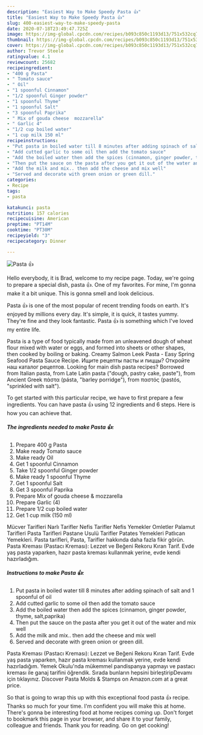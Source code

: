 ```yaml
---
description: "Easiest Way to Make Speedy Pasta 👍"
title: "Easiest Way to Make Speedy Pasta 👍"
slug: 400-easiest-way-to-make-speedy-pasta
date: 2020-07-18T23:49:47.725Z
image: https://img-global.cpcdn.com/recipes/b093c850c1193d13/751x532cq70/pasta-👍-recipe-main-photo.jpg
thumbnail: https://img-global.cpcdn.com/recipes/b093c850c1193d13/751x532cq70/pasta-👍-recipe-main-photo.jpg
cover: https://img-global.cpcdn.com/recipes/b093c850c1193d13/751x532cq70/pasta-👍-recipe-main-photo.jpg
author: Trevor Steele
ratingvalue: 4.1
reviewcount: 25682
recipeingredient:
- "400 g Pasta"
- " Tomato sauce"
- " Oil"
- "1 spoonful Cinnamon"
- "1/2 spoonful Ginger powder"
- "1 spoonful Thyme"
- "1 spoonful Salt"
- "3 spoonful Paprika"
- " Mix of gouda cheese  mozzarella"
- " Garlic 4"
- "1/2 cup boiled water"
- "1 cup milk 150 ml"
recipeinstructions:
- "Put pasta in boiled water till 8 minutes after adding spinach of salt and 1 spoonful of oil"
- "Add cutted garlic to some oil then add the tomato sauce"
- "Add the boiled water then add the spices (cinnamon, ginger powder, thyme, salt,paprika)"
- "Then put the sauce on the pasta after you get it out of the water and mix well"
- "Add the milk and mix.. then add the cheese and mix well"
- "Served and decorate with green onion or green dill."
categories:
- Recipe
tags:
- pasta

katakunci: pasta 
nutrition: 157 calories
recipecuisine: American
preptime: "PT14M"
cooktime: "PT30M"
recipeyield: "3"
recipecategory: Dinner

---
```



![Pasta 👍](https://img-global.cpcdn.com/recipes/b093c850c1193d13/751x532cq70/pasta-👍-recipe-main-photo.jpg)

Hello everybody, it is Brad, welcome to my recipe page. Today, we're going to prepare a special dish, pasta 👍. One of my favorites. For mine, I'm gonna make it a bit unique. This is gonna smell and look delicious.

Pasta 👍 is one of the most popular of recent trending foods on earth. It's enjoyed by millions every day. It's simple, it is quick, it tastes yummy. They're fine and they look fantastic. Pasta 👍 is something which I've loved my entire life.

Pasta is a type of food typically made from an unleavened dough of wheat flour mixed with water or eggs, and formed into sheets or other shapes, then cooked by boiling or baking. Creamy Salmon Leek Pasta - Easy Spring Seafood Pasta Sauce Recipe. Ищите рецепты пасты и пиццы? Откройте наш каталог рецептов. Looking for main dish pasta recipes? Borrowed from Italian pasta, from Late Latin pasta (&#34;dough, pastry cake, paste&#34;), from Ancient Greek πάστα (pásta, &#34;barley porridge&#34;), from παστός (pastós, &#34;sprinkled with salt&#34;).


To get started with this particular recipe, we have to first prepare a few ingredients. You can have pasta 👍 using 12 ingredients and 6 steps. Here is how you can achieve that.

<!--inarticleads1-->

##### The ingredients needed to make Pasta 👍:

1. Prepare 400 g Pasta
1. Make ready  Tomato sauce
1. Make ready  Oil
1. Get 1 spoonful Cinnamon
1. Take 1/2 spoonful Ginger powder
1. Make ready 1 spoonful Thyme
1. Get 1 spoonful Salt
1. Get 3 spoonful Paprika
1. Prepare  Mix of gouda cheese &amp; mozzarella
1. Prepare  Garlic (4)
1. Prepare 1/2 cup boiled water
1. Get 1 cup milk (150 ml)


Mücver Tarifleri Narlı Tarifler Nefis Tarifler Nefis Yemekler Omletler Palamut Tarifleri Pasta Tarifleri Pastane Usulü Tarifler Patates Yemekleri Patlıcan Yemekleri. Pasta tarifleri, Pasta, Tarifler hakkında daha fazla fikir görün. Pasta Kreması (Pastacı Kreması): Lezzet ve Beğeni Rekoru Kıran Tarif. Evde yaş pasta yaparken, hazır pasta kreması kullanmak yerine, evde kendi hazırladığım. 

<!--inarticleads2-->

##### Instructions to make Pasta 👍:

1. Put pasta in boiled water till 8 minutes after adding spinach of salt and 1 spoonful of oil
1. Add cutted garlic to some oil then add the tomato sauce
1. Add the boiled water then add the spices (cinnamon, ginger powder, thyme, salt,paprika)
1. Then put the sauce on the pasta after you get it out of the water and mix well
1. Add the milk and mix.. then add the cheese and mix well
1. Served and decorate with green onion or green dill.


Pasta Kreması (Pastacı Kreması): Lezzet ve Beğeni Rekoru Kıran Tarif. Evde yaş pasta yaparken, hazır pasta kreması kullanmak yerine, evde kendi hazırladığım. Yemek Okulu&#39;nda mükemmel pandispanya yapmayı ve pastacı kreması ile ganaj tarifini öğrendik. Sırada bunların hepsini birleştiripDevamı için tıklayınız. Discover Pasta Molds &amp; Stamps on Amazon.com at a great price. 

So that is going to wrap this up with this exceptional food pasta 👍 recipe. Thanks so much for your time. I'm confident you will make this at home. There's gonna be interesting food at home recipes coming up. Don't forget to bookmark this page in your browser, and share it to your family, colleague and friends. Thank you for reading. Go on get cooking!
